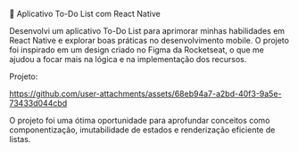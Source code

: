 📝 Aplicativo To-Do List com React Native

Desenvolvi um aplicativo To-Do List para aprimorar minhas habilidades em React Native e explorar boas práticas no desenvolvimento mobile. O projeto foi inspirado em um design criado no Figma da Rocketseat, o que me ajudou a focar mais na lógica e na implementação dos recursos.

Projeto: 

https://github.com/user-attachments/assets/68eb94a7-a2bd-40f3-9a5e-73433d044cbd




O projeto foi uma ótima oportunidade para aprofundar conceitos como componentização, imutabilidade de estados e renderização eficiente de listas.

